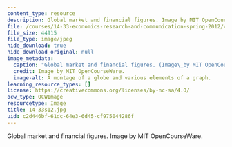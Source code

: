 ```yaml
---
content_type: resource
description: Global market and financial figures. Image by MIT OpenCourseWare.
file: /courses/14-33-economics-research-and-communication-spring-2012/c2d446bf61dc64e36d45cf975044286f_14-33s12.jpg
file_size: 44915
file_type: image/jpeg
hide_download: true
hide_download_original: null
image_metadata:
  caption: "Global market and financial figures. (Image\_by MIT OpenCourseWare.)"
  credit: Image by MIT OpenCourseWare.
  image-alt: A montage of a globe and various elements of a graph.
learning_resource_types: []
license: https://creativecommons.org/licenses/by-nc-sa/4.0/
ocw_type: OCWImage
resourcetype: Image
title: 14-33s12.jpg
uid: c2d446bf-61dc-64e3-6d45-cf975044286f
---
```

Global market and financial figures. Image by MIT OpenCourseWare.